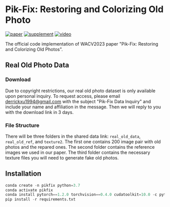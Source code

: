 # Pik-Fix: Restoring and Colorizing Old Photo
[![paper](https://img.shields.io/badge/arXiv-Paper-<COLOR>.svg)](https://arxiv.org/pdf/2205.01902.pdf)
[![supplement](https://img.shields.io/badge/Supplementary-Material-red)]()
[![video](https://img.shields.io/badge/Video-Presentation-F9D371)]()

The official code implementation of WACV2023 paper "Pik-Fix: Restoring and Colorizing Old Photos".

## Real Old Photo Data
### Download
Due to copyright restrictions, our real old photo dataset is only available upon personal inquiry. To request access, please email derrickxu1994@gmail.com with the subject "Pik-Fix Data Inquiry" and include your name and affiliation in the message.
Then we will reply to you with the download link in 3 days.

### File Structure
There will be three folders in  the shared data link: `real_old_data`, `real_old_ref`, and `texture2`. The first one contains
200 image pair with old photos and the repared ones. The second folder contains the reference images we used in our paper. The third folder
contains the necessary texture files you will need to generate fake old photos.


## Installation
```python
conda create -n pikfix python=3.7
conda activate pikfix
conda install pytorch==1.2.0 torchvision==0.4.0 cudatoolkit=10.0 -c pytorch
pip install -r requirements.txt
```